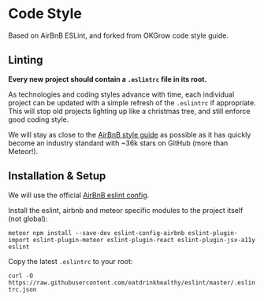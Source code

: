 # Code Style
Based on AirBnB ESLint, and forked from OKGrow code style guide.

## Linting

**Every new project should contain a `.eslintrc` file in its root.**

As technologies and coding styles advance with time, each individual project can be updated with a simple refresh of the `.eslintrc` if appropriate.  This will stop old projects lighting up like a christmas tree, and still enforce good coding style.

We will stay as close to the [AirBnB style guide](https://github.com/airbnb/javascript) as possible as it has quickly become an industry standard with ~36k stars on GitHub (more than Meteor!).

## Installation & Setup

We will use the official [AirBnB eslint config](https://github.com/airbnb/javascript/tree/master/packages/eslint-config-airbnb).

Install the eslint, airbnb and meteor specific modules to the project itself (not global):

`meteor npm install --save-dev eslint-config-airbnb eslint-plugin-import eslint-plugin-meteor eslint-plugin-react eslint-plugin-jsx-a11y eslint
`


Copy the latest `.eslintrc` to your root:

`curl -O https://raw.githubusercontent.com/eatdrinkhealthy/eslint/master/.eslintrc.json`

